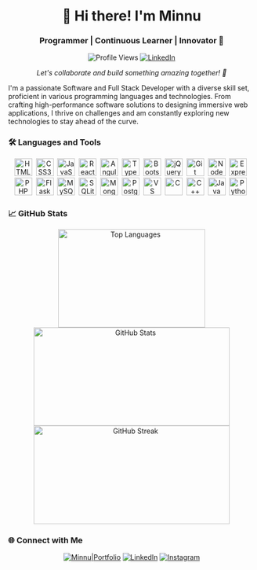 <h1 align="center">👋 Hi there! I'm Minnu</h1>
<h3 align="center">Programmer | Continuous Learner | Innovator 🚀</h3>

<p align="center">
  <img src="https://komarev.com/ghpvc/?username=minnukota381&style=flat-square" alt="Profile Views" />
  <a href="https://linkedin.com/in/minnukota381" target="_blank"><img src="https://img.shields.io/badge/LinkedIn-%230077B5.svg?&style=flat-square&logo=linkedin&logoColor=white" alt="LinkedIn" /></a>
</p>

<p align="center">
  <em>Let's collaborate and build something amazing together! 🤝</em>
</p>

I'm a passionate Software and Full Stack Developer with a diverse skill set, proficient in various programming languages and technologies. From crafting high-performance software solutions to designing immersive web applications, I thrive on challenges and am constantly exploring new technologies to stay ahead of the curve.

### 🛠 Languages and Tools

<p align="center">
  <img src="https://www.vectorlogo.zone/logos/w3_html5/w3_html5-icon.svg" width="36" height="36" alt="HTML5" />&nbsp;
  <img src="https://www.vectorlogo.zone/logos/w3_css/w3_css-icon.svg" width="36" height="36" alt="CSS3" />&nbsp;
  <img src="https://www.vectorlogo.zone/logos/javascript/javascript-icon.svg" width="36" height="36" alt="JavaScript" />&nbsp;
  <img src="https://www.vectorlogo.zone/logos/reactjs/reactjs-icon.svg" width="36" height="36" alt="React" />&nbsp;
  <img src="https://www.vectorlogo.zone/logos/angular/angular-icon.svg" width="36" height="36" alt="Angular" />&nbsp;
  <img src="https://www.vectorlogo.zone/logos/typescriptlang/typescriptlang-icon.svg" width="36" height="36" alt="TypeScript" />&nbsp;
  <img src="https://www.vectorlogo.zone/logos/getbootstrap/getbootstrap-icon.svg" width="36" height="36" alt="Bootstrap" />&nbsp;
  <img src="https://www.vectorlogo.zone/logos/jquery/jquery-icon.svg" width="36" height="36" alt="jQuery" />&nbsp;
  <img src="https://www.vectorlogo.zone/logos/git-scm/git-scm-icon.svg" width="36" height="36" alt="Git" />&nbsp;
  <img src="https://www.vectorlogo.zone/logos/nodejs/nodejs-icon.svg" width="36" height="36" alt="NodeJS" />&nbsp;
  <img src="https://www.vectorlogo.zone/logos/expressjs/expressjs-icon.svg" width="36" height="36" alt="Express" />&nbsp;
  <img src="https://www.vectorlogo.zone/logos/php/php-icon.svg" width="36" height="36" alt="PHP" />&nbsp;
  <img src="https://www.vectorlogo.zone/logos/pocoo_flask/pocoo_flask-icon.svg" width="36" height="36" alt="Flask" />&nbsp;
  <img src="https://www.vectorlogo.zone/logos/mysql/mysql-icon.svg" width="36" height="36" alt="MySQL" />&nbsp;
  <img src="https://www.vectorlogo.zone/logos/sqlite/sqlite-icon.svg" width="36" height="36" alt="SQLite" />&nbsp;
  <img src="https://www.vectorlogo.zone/logos/mongodb/mongodb-icon.svg" width="36" height="36" alt="MongoDB" />&nbsp;
  <img src="https://www.vectorlogo.zone/logos/postgresql/postgresql-icon.svg" width="36" height="36" alt="PostgreSQL" />&nbsp;
  <img src="https://www.vectorlogo.zone/logos/visualstudio_code/visualstudio_code-icon.svg" width="36" height="36" alt="VS Code" />&nbsp;
  <img src="https://cdn.jsdelivr.net/gh/devicons/devicon/icons/c/c-original.svg" width="36" height="36" alt="C" />&nbsp;
  <img src="https://cdn.jsdelivr.net/gh/devicons/devicon/icons/cplusplus/cplusplus-original.svg" width="36" height="36" alt="C++" />&nbsp;
  <img src="https://www.vectorlogo.zone/logos/java/java-icon.svg" width="36" height="36" alt="Java" />&nbsp;
  <img src="https://www.vectorlogo.zone/logos/python/python-icon.svg" width="36" height="36" alt="Python" />&nbsp;
</p>


### 📈 GitHub Stats

<p align="center">
  <img src="https://github-readme-stats.vercel.app/api/top-langs?username=minnukota381&show_icons=true&locale=en&layout=compact" width="300" height="200" alt="Top Languages" />
  <img src="https://github-readme-stats.vercel.app/api?username=minnukota381&show_icons=true&locale=en" width="400" height="200" alt="GitHub Stats" />
  <img src="https://github-readme-streak-stats.herokuapp.com/?user=minnukota381&" width="400" height="200" alt="GitHub Streak" />
</p>

### 🌐 Connect with Me

<p align="center">
  <a href="https://minnu.vercel.app/" target="_blank"><img src="https://img.shields.io/badge/Minnu|Portfolio-%210008B.svg?&style=for-the-badge&logo=google-chrome&logoColor=white" alt="Minnu|Portfolio"></a>
  <a href="https://linkedin.com/in/minnukota381" target="_blank"><img src="https://img.shields.io/badge/LinkedIn-%230077B5.svg?&style=for-the-badge&logo=linkedin&logoColor=white" alt="LinkedIn"></a>
  <a href="https://instagram.com/minnukota381" target="_blank"><img src="https://img.shields.io/badge/Instagram-%23E4405F.svg?&style=for-the-badge&logo=instagram&logoColor=white" alt="Instagram"></a>
</p>
